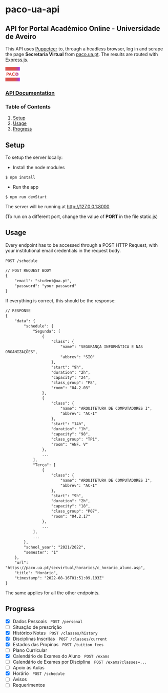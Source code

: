 # paco-ua-api


## API for Portal Académico Online - Universidade de Aveiro

This API uses [Puppeteer](https://pptr.dev/) to, through a headless browser, log in and scrape the page **Secretaria Virtual** from [paco.ua.pt](https://paco.ua.pt). The results are routed with [Express.js](https://expressjs.com/).

![logo](/images/paco-api-logo-45.png)

### [API Documentation](docs/README.md)

### Table of Contents
1. [Setup](#setup)
2. [Usage](#usage)
3. [Progress](#progress)

## Setup

To setup the server locally:

- Install the node modules
```
$ npm install
```

- Run the app
```
$ npm run devStart
```

The server will be running at http://127.0.0.1:8000

(To run on a different port, change the value of **PORT** in the file static.js)

## Usage
Every endpoint has to be accessed through a POST HTTP Request, with your institutional email credentials in the request body.

```POST /schedule```
```json5
// POST REQUEST BODY
{
    "email": "student@ua.pt",
    "password": "your password" 
}
```
If everything is correct, this should be the response:
```json5
// RESPONSE
{
    "data": {
        "schedule": {
            "Segunda": [
                {
                    "class": {
                        "name": "SEGURANÇA INFORMÁTICA E NAS ORGANIZAÇÕES",
                        "abbrev": "SIO"
                    },
                    "start": "9h",
                    "duration": "2h",
                    "capacity": "24",
                    "class_group": "P8",
                    "room": "04.2.03"
                },
                {
                    "class": {
                        "name": "ARQUITETURA DE COMPUTADORES I",
                        "abbrev": "AC-I"
                    },
                    "start": "14h",
                    "duration": "1h",
                    "capacity": "98",
                    "class_group": "TP1",
                    "room": "ANF. V"
                },
                ...
            ],
            "Terça": [
                {
                    "class": {
                        "name": "ARQUITETURA DE COMPUTADORES I",
                        "abbrev": "AC-I"
                    },
                    "start": "9h",
                    "duration": "2h",
                    "capacity": "18",
                    "class_group": "P07",
                    "room": "04.2.17"
                },
                ...
            ],
            ...
        },
        "school_year": "2021/2022",
        "semester": "1"
    },
    "url": "https://paco.ua.pt/secvirtual/horarios/c_horario_aluno.asp",
    "title": "Horário",
    "timestamp": "2022-08-16T01:51:09.193Z"
}
```
The same applies for all the other endpoints.

## Progress
- [x] Dados Pessoais &nbsp;&nbsp;```POST /personal```  
- [ ] Situação de prescrição
- [x] Histórico Notas &nbsp;&nbsp;```POST /classes/history```
- [x] Disciplinas Inscritas &nbsp;&nbsp;```POST /classes/current```
- [x] Estados das Propinas &nbsp;&nbsp;```POST /tuition_fees```
- [ ] Plano Curricular 
- [x] Calendário de Exames do Aluno &nbsp;&nbsp;```POST /exams```
- [ ] Calendário de Exames por Disciplina &nbsp;&nbsp;```POST /exams?classes=...```
- [ ] Apoio às Aulas
- [x] Horário &nbsp;&nbsp;```POST /schedule```
- [ ] Avisos
- [ ] Requerimentos
